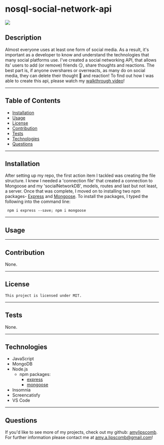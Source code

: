 # nosql-social-network-api
<img src="https://img.shields.io/badge/License-MIT-ff69b4.svg">

## Description

Almost everyone uses at least one form of social media. As a result, it's important as a developer to know and understand the technologies that many social platforms use. I've created a social networking API, that allows its' users to add (or remove) friends &#128527;, share thoughts and reactions. The best part is, if anyone overshares or overreacts, as many do on social media, they can delete their thought &#128173; and reaction! To find out how I was able to create this api, please watch my [walkthrough video](https://app.castify.com/view/b1a74d0e-7156-4733-8925-626cf32472ae)! 




----
## Table of Contents 

  * [Installation](#installation)
  * [Usage](#usage)
  * [License](#license)
  * [Contribution](#contribution)
  * [Tests](#tests)
  * [Technologies](#technologies)
  * [Questions](#questions)

---
## Installation

After setting up my repo, the first action item I tackled was creating the file structure. I knew I needed a 'connection file' that created a connection to Mongoose and my 'socialNetworkDB', models, routes and last but not least, a server. Once that was complete, I moved on to installing two npm packages- [Express](https://www.npmjs.com/package/express) and [Mongoose](https://www.npmjs.com/package/mongoose). To install the packages, I typed the following into the command line:
```
 npm i express --save; npm i mongoose
 ```


---

## Usage





  


---

## Contribution

  None.

  ---

## License

```
This project is licensed under MIT.
```

---


## Tests

None.

 ---

 ## Technologies

* JavaScript
* MongoDB
* Node.js
    * npm packages:
       * [express](https://www.npmjs.com/package/express)  
       * [mongoose](https://www.npmjs.com/package/mongoose)  
* Insomnia
* Screencatisfy
* VS Code

 ---

## Questions

If you'd like to see more of my projects, check out my github: [amylipscomb](https://github.com/amylipscomb).
For further information please contact me at [amy.a.lipscomb@gmail.com](mailto:amy.a.lipscomb@gmail.com)!
